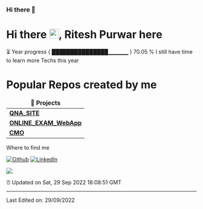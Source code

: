 ### Hi there 👋

<!--
**Rishy-2021/Rishy-2021** is a ✨ _special_ ✨ repository because its `README.md` (this file) appears on your GitHub profile.

Here are some ideas to get you started:

- 🔭 I’m currently working on ...something
- 🌱 I’m currently learning ...
- 👯 I’m looking to collaborate on ...
- 🤔 I’m looking for help with ...
- 💬 Ask me about ...
- 📫 How to reach me: ...
- 😄 Pronouns: ...
- ⚡ Fun fact: ...
-->

<h1>Hi there <img src="https://media.giphy.com/media/hvRJCLFzcasrR4ia7z/giphy.gif" width="25px">,  Ritesh Purwar here</h1>
<p>

⏳ Year progress { ███████████████▁▁▁▁▁ } 70.05 % I still have time to learn more Techs this year

</p>

<h1>Popular Repos created by me</h1>
<table>
  <thead align="center">
    <tr >
      <td><b>🎁 Projects</b></td>
<!--       <td><b>⭐ Stars</b></td>
      <td><b>📚 Forks</b></td> -->
    </tr>
    
  </thead>
  <tbody>
    <tr>
	 <td><a href="https://github.com/Rishy-2021/QNA_SITE_FRONTEND"><b>QNA_SITE</b></a></td>
    </tr>
	  
<tr>
  <td><a href="https://github.com/Rishy-2021/ONLINE_EXAM_FRONTEND"><b>ONLINE_EXAM_WebApp</b></a></td>	  
</tr>
	  <tr>
  <td><a href="https://github.com/Rishy-2021/CMO"><b>CMO</b></a></td>	  
</tr>
	
	  
		 
  </tbody>
</table>





<h11>Where to find me</h1>
<p><a href="https://github.com/Rishy-2021" target="_blank"><img alt="Github" src="https://img.shields.io/badge/GitHub-%2312100E.svg?&style=for-the-badge&logo=Github&logoColor=white" /></a> <a href="https://www.linkedin.com/in/ritesh-purwar-9223a9195/" target="_blank"><img alt="LinkedIn" src="https://img.shields.io/badge/linkedin-%230077B5.svg?&style=for-the-badge&logo=linkedin&logoColor=white" /></a> 
</p>

<p><a href="https://github.com/hrnbot" target="_blank"><img src="https://github.com/hrnbot/hrnbot/workflows/Progress%20Bar%20CI/badge.svg"/></a></p>
<p>⏰ Updated on Sat, 29 Sep 2022 18:08:51 GMT</p>

-----


Last Edited on: 29/09/2022
